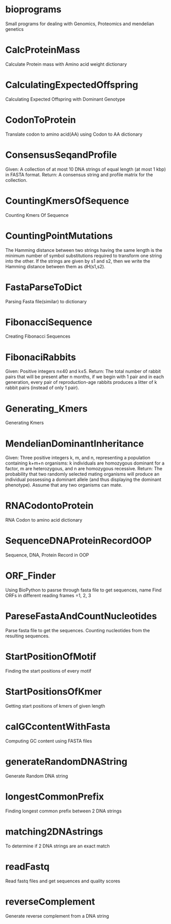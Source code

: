 # bioprograms
Small programs for dealing with Genomics, Proteomics and mendelian genetics

# CalcProteinMass
Calculate Protein mass with Amino acid weight dictionary

# CalculatingExpectedOffspring
Calculating Expected Offspring with Dominant Genotype

# CodonToProtein
Translate codon to amino acid(AA) using Codon to AA dictionary

# ConsensusSeqandProfile
Given: A collection of at most 10 DNA strings of equal length (at most 1 kbp) in FASTA format.
Return: A consensus string and profile matrix for the collection. 

# CountingKmersOfSequence
Counting Kmers Of Sequence

# CountingPointMutations
The Hamming distance between two strings having the same length is the minimum number of symbol substitutions
required to transform one string into the other. If the strings are given by s1 and s2, then we write the Hamming
distance between them as dH(s1,s2).

# FastaParseToDict
Parsing Fasta file(similar) to dictionary

# FibonacciSequence
Creating Fibonacci Sequences

# FibonaciRabbits
Given: Positive integers n≤40 and k≤5.
Return: The total number of rabbit pairs that will be present after n months, if we begin with 1 pair and in each
generation, every pair of reproduction-age rabbits produces a litter of k rabbit pairs (instead of only 1 pair).

# Generating_Kmers
Generating Kmers

# MendelianDominantInheritance
Given: Three positive integers k, m, and n, representing a population containing k+m+n organisms:
k individuals are homozygous dominant for a factor, m are heterozygous, and n are homozygous recessive.
Return: The probability that two randomly selected mating organisms will produce an individual possessing a
dominant allele (and thus displaying the dominant phenotype). Assume that any two organisms can mate.

# RNACodontoProtein
RNA Codon to amino acid dictionary

# SequenceDNAProteinRecordOOP
Sequence, DNA, Protein Record in OOP

# ORF_Finder
Using BioPython to pasrse through fasta file to get sequences, name
Find ORFs in different reading frames =1, 2, 3 

# PareseFastaAndCountNucleotides
Parse fasta file to get the sequences. Counting nucleotides from the resulting sequences.

# StartPositionOfMotif
Finding the start positions of every motif

# StartPositionsOfKmer
Getting start positions of kmers of given length

# calGCcontentWithFasta
Computing GC content using FASTA files

# generateRandomDNAString
Generate Random DNA string

# longestCommonPrefix
Finding longest common prefix between 2 DNA strings

# matching2DNAstrings
To determine if 2 DNA strings are an exact match

# readFastq
Read fastq files and get sequences and quality scores

# reverseComplement
Generate reverse complement from a DNA string
